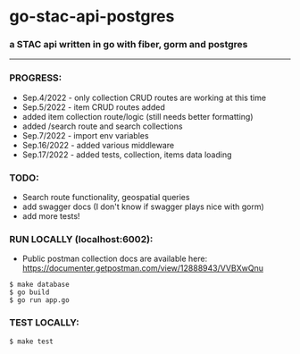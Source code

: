 # go-stac-api-postgres  
### a STAC api written in go with fiber, gorm and postgres   
-------
### PROGRESS:  
- Sep.4/2022 - only collection CRUD routes are working at this time   
- Sep.5/2022 - item CRUD routes added 
- added item collection route/logic (still needs better formatting) 
- added /search route and search collections
- Sep.7/2022 - import env variables
- Sep.16/2022 - added various middleware
- Sep.17/2022 - added tests, collection, items data loading   

### TODO: 
- Search route functionality, geospatial queries
- add swagger docs (I don't know if swagger plays nice with gorm)   
- add more tests!  
  
### RUN LOCALLY (localhost:6002):  
- Public postman collection docs are available here: https://documenter.getpostman.com/view/12888943/VVBXwQnu   

```$ make database```  
```$ go build```  
```$ go run app.go```  
    
### TEST LOCALLY:       
```$ make test```
   